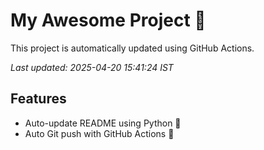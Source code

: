 # My Awesome Project 🚀

This project is automatically updated using GitHub Actions.

_Last updated: 2025-04-20 15:41:24 IST_

## Features
- Auto-update README using Python 🐍
- Auto Git push with GitHub Actions 🤖
